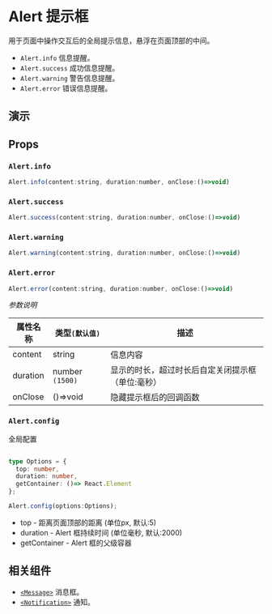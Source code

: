 # Alert 提示框 [<i class="icon icon-edit2" ></i>](https://github.com/rsuite/rsuite.github.io/blob/master/src/components/alert/index.md)

用于页面中操作交互后的全局提示信息，悬浮在页面顶部的中间。

- `Alert.info` 信息提醒。
- `Alert.success` 成功信息提醒。
- `Alert.warning` 警告信息提醒。
- `Alert.error` 错误信息提醒。

## 演示

<!--{demo}-->

## Props

### `Alert.info`

```js
Alert.info(content:string, duration:number, onClose:()=>void)
```

### `Alert.success`

```js
Alert.success(content:string, duration:number, onClose:()=>void)
```

### `Alert.warning`

```js
Alert.warning(content:string, duration:number, onClose:()=>void)
```


### `Alert.error`

```js
Alert.error(content:string, duration:number, onClose:()=>void)
```

_参数说明_

| 属性名称 | 类型`(默认值)`  | 描述                                              |
| -------- | --------------- | ------------------------------------------------- |
| content  | string          | 信息内容                                          |
| duration | number `(1500)` | 显示的时长，超过时长后自定关闭提示框（单位:毫秒） |
| onClose  | ()=>void        | 隐藏提示框后的回调函数                            |


### `Alert.config`

全局配置

```typescript

type Options = {
  top: number,
  duration: number,
  getContainer: ()=> React.Element
};

Alert.config(options:Options);

```

- top - 距离页面顶部的距离 (单位px, 默认:5)
- duration - Alert 框持续时间 (单位毫秒, 默认:2000)
- getContainer - Alert 框的父级容器


## 相关组件

- [`<Message>`](/components/message) 消息框。
- [`<Notification>`](/components/notification) 通知。